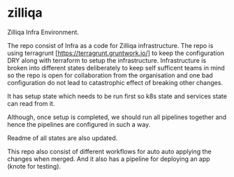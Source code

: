 # zilliqa
Zilliqa Infra Environment. 

The repo consist of Infra as a code for Zilliqa infrastructure. The repo is using terragrunt [https://terragrunt.gruntwork.io/] to keep the configuration DRY along with terraform to setup the infrastructure. 
Infrastructure is broken into different states deliberately to keep self sufficent teams in mind so the repo is open for collaboration from the organisation and one bad configuration do not lead to catastrophic effect of breaking other changes. 

It has setup state which needs to be run first so k8s state and services state can read from it. 

Although, once setup is completed, we should run all pipelines together and hence the pipelines are configured in such a way. 

Readme of all states are also updated. 

This repo also consist of different workflows for auto auto applying the changes when merged. And it also has a pipeline for deploying an app (knote for testing). 
